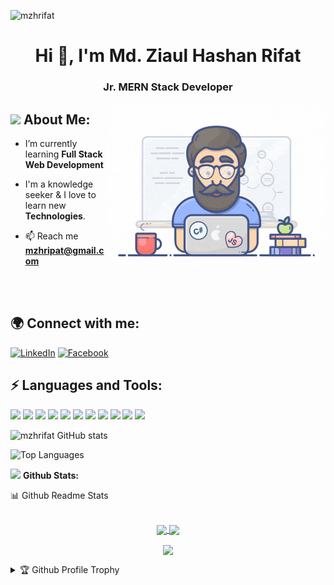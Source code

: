 <!-- ### Hi there 👋 -->
<p align="left"> <img src="https://komarev.com/ghpvc/?username=mzhrifat&label=Profile%20views&color=0e75b6&style=flat" alt="mzhrifat" /> </p>


<h1 align="center">Hi 👋, I'm Md. Ziaul Hashan Rifat</h1>
<h3 align="center">Jr. MERN Stack Developer</h3>
<!-- - 💬 Ask me about **React, Node and JavaScript.** -->


<img align="right" alt="coding" width="350" src="https://raw.githubusercontent.com/itsferdiardiansa/itsferdiardiansa/master/icons/developer.gif">

## <img src="https://media.giphy.com/media/WUlplcMpOCEmTGBtBW/giphy.gif" width="40"> **About Me:**

<!-- - I'm aspiring 🔭️ Web Developer currently learning 🌱 **ReactNative**. -->
-  I’m currently learning **Full Stack Web Development**


-  I'm a knowledge seeker & I love to learn new **Technologies**.

- 📫 Reach me **mzhripat@gmail.com**

</br>
</br>




## 🌍 Connect with me:
[![LinkedIn](https://img.shields.io/badge/LinkedIn-%230077B5.svg?&style=for-the-badge&logo=linkedin&logoColor=white)](https://linkedin.com/in/M.Z-H-RIFAT)
[![Facebook](https://img.shields.io/badge/Facebook-%231877F2.svg?&style=for-the-badge&logo=facebook&logoColor=white)](https://facebook.com/M.Z-H-Rifat)

## ⚡ Languages and Tools:
<p align="left">
  <img src="https://img.shields.io/badge/Bootstrap-%23563D7C.svg?style=for-the-badge&logo=bootstrap&logoColor=white" />
  <img src="https://img.shields.io/badge/C-%2300599C.svg?style=for-the-badge&logo=c&logoColor=white" />
  <img src="https://img.shields.io/badge/CSS3-%231572B6.svg?style=for-the-badge&logo=css3&logoColor=white" />
  <img src="https://img.shields.io/badge/JavaScript-%23F7DF1E.svg?style=for-the-badge&logo=javascript&logoColor=black" />
  <img src="https://img.shields.io/badge/Node.js-%23339933.svg?style=for-the-badge&logo=node.js&logoColor=white" />
  <img src="https://img.shields.io/badge/MongoDB-%2347A248.svg?style=for-the-badge&logo=mongodb&logoColor=white" />
  <img src="https://img.shields.io/badge/React-%2361DAFB.svg?style=for-the-badge&logo=react&logoColor=black" />
  <img src="https://img.shields.io/badge/Python-%233776AB.svg?style=for-the-badge&logo=python&logoColor=white" />
  <img src="https://img.shields.io/badge/Pandas-%23150458.svg?style=for-the-badge&logo=pandas&logoColor=white" />
  <img src="https://img.shields.io/badge/Numpy-%23013243.svg?style=for-the-badge&logo=numpy&logoColor=white" />
  <img src="https://img.shields.io/badge/Matplotlib-%23FF9633.svg?style=for-the-badge&logo=matplotlib&logoColor=white" />


  


![mzhrifat  GitHub stats](https://github-readme-stats.vercel.app/api?username=mzhrifat&show_icons=true&theme=radical)

![Top Languages](https://github-readme-stats.vercel.app/api/top-langs/?username=mzhrifat&langs_count=6&layout=compact&theme=radical)

 
</p>



<img src="https://media.giphy.com/media/ZCN6F3FAkwsyOGU2RS/giphy.gif" width="40"> **Github Stats:**

  <summary>📊 Github Readme Stats</summary>
 </br>
 <p align="center">
  <a href="https://github.com/mzhrifat">
   <img width="430" align="center" src="https://github-readme-stats.vercel.app/api?username=mzhrifat&show_icons=true&theme=radical&count_private=true">
  </a>
  <a href="https://github.com/mzhrifat/github-readme-stats">
    <img align="center" src="https://github-readme-stats.anuraghazra1.vercel.app/api/top-langs/?username=mzhrifat&layout=compact&theme=radical&langs_count=6" />
  </a>
 </p>
<p align="center">
   <img align="center" src="https://github-readme-streak-stats.herokuapp.com/?user=mzhrifatn&theme=radical&hide_border=true"/>
</p>

<details>
 <summary>🏆 Github Profile Trophy</summary>
 </br>
 <p align="center">
  <a href="https://github.com/mzhrifat">
   <img src="https://github-profile-trophy.vercel.app/?username=mzhrifatn&column=8&theme=darkhub"/>
  </a>
 </p>
</details>









